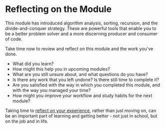 # Reflecting on the Module

This module has introduced algorithm analysis, sorting, recursion, and the
divide-and-conquer strategy. These are powerful tools that enable you to be a
better problem solver and a more discerning producer and consumer of code. 

Take time now to review and reflect on this module and the work you've done.

- What did you learn?
- How might this help you in upcoming modules?
- What are you still unsure about, and what questions do you have?
- Is there any work that you left undone? Is there still time to complete it?
- Are you satisfied with the way in which you completed this module, and with
  the way you managed your time?
- How might you improve your workflow and study habits for the next module?

Taking time to [reflect on your
experience](https://en.wikipedia.org/wiki/Reflective_practice), rather than just
moving on, can be an important part of learning and getting better - not just in
school, but on the job and in life.
